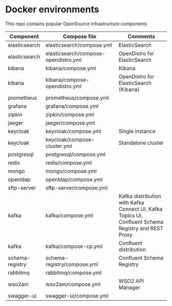 # Docker environments

This repo contains popular OpenSource infrastructure components

Component      | Compose file                         | Comments
-------------- | ------------------------------------ | ----------------------------
elasticsearch  | elasticsearch/compose.yml            | ElasticSearch
elasticsearch  | elasticsearch/compose-opendistro.yml | OpenDistro for ElasticSearch
kibana         | kibana/compose.yml                   | Kibana
kibana         | kibana/compose-opendistro.yml        | OpenDistro for ElasticSearch (Kibana)
prometheus     | prometheus/compose.yml               |
grafana        | grafana/compose.yml                  |
zipkin         | zipkin/compose.yml                   |
jaeger         | jaeger/compose.yml                   |
keycloak       | keycloak/compose.yml                 | Single instance
keycloak       | keycloak/compose-cluster.yml         | Standalone cluster
postgresql     | postgresql/compose.yml               | 
redis          | redis/compose.yml                    | 
mongo          | mongo/compose.yml                    | 
openldap       | openldap/compose.yml                 | 
sftp-server    | sftp-server/compose.yml              | 
kafka          | kafka/compose.yml                    | Kafka distribution with Kafka Connect UI, Kafka Topics UI, Confluent Schema Registry and REST Proxy
kafka          | kafka/compose-cp.yml                 | Confluent distribution
schema-registry | schema-registry/compose.yml         | Confluent Schema Registry
rabbitmq       | rabbitmq/compose.yml                 |
wso2am         | wso2am/compose.yml                   | WSO2 API Manager   
swagger-ui     | swagger-ui/compose.yml               |
